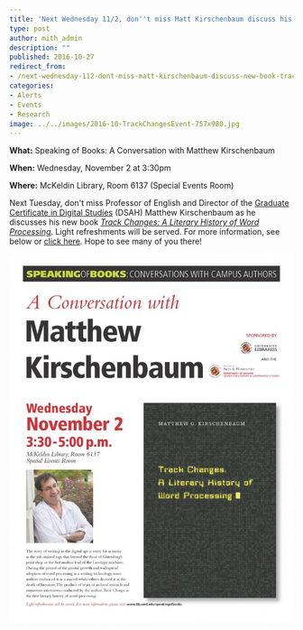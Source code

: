 ```yaml
---
title: 'Next Wednesday 11/2, don''t miss Matt Kirschenbaum discuss his new book ''Track Changes: A Literary History of Word Processing!'''
type: post
author: mith_admin
description: ""
published: 2016-10-27
redirect_from: 
- /next-wednesday-112-dont-miss-matt-kirschenbaum-discuss-new-book-track-changes-literary-history-word-processing/
categories:
- Alerts
- Events
- Research
image: ../../images/2016-10-TrackChangesEvent-757x980.jpg
---
```

**What:** Speaking of Books: A Conversation with Matthew Kirschenbaum

**When:** Wednesday, November 2 at 3:30pm

**Where:** McKeldin Library, Room 6137 (Special Events Room)

Next Tuesday, don't miss Professor of English and Director of the [Graduate Certificate in Digital Studies](http://dsah.umd.edu/) (DSAH) Matthew Kirschenbaum as he discusses his new book _[Track Changes: A Literary History of Word Processing](http://trackchangesbook.tumblr.com/)_. Light refreshments will be served. For more information, see below or [click here](http://www.lib.umd.edu/speakingofbooks). Hope to see many of you there!

![Track Changes Event](../../images/2016-10-TrackChangesEvent-757x980.jpg)
